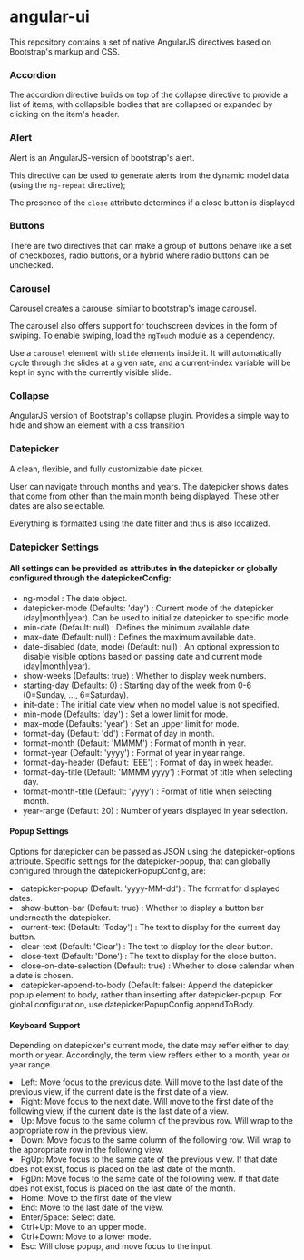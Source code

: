 # angular-ui
This repository contains a set of native AngularJS directives based on Bootstrap's markup and CSS.

<h3>Accordion</h3>
<p>The accordion directive builds on top of the collapse directive to provide a list of items, with collapsible bodies that are collapsed or expanded by clicking on the item's header.</p>

<h3>Alert</h3>
<p>Alert is an AngularJS-version of bootstrap's alert.</p>
<p>This directive can be used to generate alerts from the dynamic model data (using the <code>ng-repeat</code> directive);</p>
<p>The presence of the <code>close</code> attribute determines if a close button is displayed</p></div>

<h3>Buttons</h3>
<p>There are two directives that can make a group of buttons behave like a set of checkboxes, radio buttons, or a hybrid where radio buttons can be unchecked.</p>

<h3>Carousel</h3>
<p>Carousel creates a carousel similar to bootstrap's image carousel.</p>
<p>The carousel also offers support for touchscreen devices in the form of swiping. To enable swiping, load the <code>ngTouch</code> module as a dependency.</p>
<p>Use a <code>carousel</code> element with <code>slide</code> elements inside it.  It will automatically cycle through the slides at a given rate, and a current-index variable will be kept in sync with the currently visible slide.</p>

<h3>Collapse</h3>
<p>AngularJS version of Bootstrap's collapse plugin. Provides a simple way to hide and show an element with a css transition</p>

<h3>Datepicker</h3>
<p>A clean, flexible, and fully customizable date picker.</p>
<p>User can navigate through months and years. The datepicker shows dates that come from other than the main month being displayed. 
These other dates are also selectable.</p>
<p>Everything is formatted using the date filter and thus is also localized.</p>

<h3>Datepicker Settings</h3>
<h4>All settings can be provided as attributes in the datepicker or globally configured through the datepickerConfig:</h4>
<ul>
  <li>ng-model  : The date object.</li>
  <li>datepicker-mode  (Defaults: 'day') : Current mode of the datepicker (day|month|year). Can be used to initialize datepicker to specific mode.</li>
  <li>min-date  (Default: null) : Defines the minimum available date.</li>
  <li>max-date  (Default: null) : Defines the maximum available date.</li>
  <li>date-disabled (date, mode) (Default: null) : An optional expression to disable visible options based on passing date and current mode (day|month|year).</li>
  <li>show-weeks (Defaults: true) : Whether to display week numbers.</li>
  <li>starting-day (Defaults: 0) : Starting day of the week from 0-6 (0=Sunday, ..., 6=Saturday).</li>
  <li>init-date : The initial date view when no model value is not specified.</li>
  <li>min-mode (Defaults: 'day') : Set a lower limit for mode.</li>
  <li>max-mode (Defaults: 'year') : Set an upper limit for mode.</li>
  <li>format-day (Default: 'dd') : Format of day in month.</li>
  <li>format-month (Default: 'MMMM') : Format of month in year.</li>
  <li>format-year (Default: 'yyyy') : Format of year in year range.</li>
  <li>format-day-header (Default: 'EEE') : Format of day in week header.</li>
  <li>format-day-title (Default: 'MMMM yyyy') : Format of title when selecting day.</li>
  <li>format-month-title (Default: 'yyyy') : Format of title when selecting month.</li>
  <li>year-range (Default: 20) : Number of years displayed in year selection.</li>
</ul>

<h4>Popup Settings</h4>
<p>Options for datepicker can be passed as JSON using the datepicker-options attribute. Specific settings for the datepicker-popup, that can globally configured through the datepickerPopupConfig, are:</p>
<li>datepicker-popup (Default: 'yyyy-MM-dd') : The format for displayed dates.</li>
<li>show-button-bar (Default: true) : Whether to display a button bar underneath the datepicker.</li>
<li>current-text (Default: 'Today') : The text to display for the current day button.</li>
<li>clear-text (Default: 'Clear') : The text to display for the clear button.</li>
<li>close-text (Default: 'Done') : The text to display for the close button.</li>
<li>close-on-date-selection (Default: true) : Whether to close calendar when a date is chosen.</li>
<li>datepicker-append-to-body (Default: false): Append the datepicker popup element to body, rather than inserting after datepicker-popup. For global configuration, use datepickerPopupConfig.appendToBody.</li>

<h4>Keyboard Support</h4>
<p>Depending on datepicker's current mode, the date may reffer either to day, month or year. Accordingly, the term view reffers either to a month, year or year range.<p>

<li>Left: Move focus to the previous date. Will move to the last date of the previous view, if the current date is the first date of a view.</li>
<li>Right: Move focus to the next date. Will move to the first date of the following view, if the current date is the last date of a view.</li>
<li>Up: Move focus to the same column of the previous row. Will wrap to the appropriate row in the previous view.</li>
<li>Down: Move focus to the same column of the following row. Will wrap to the appropriate row in the following view.</li>
<li>PgUp: Move focus to the same date of the previous view. If that date does not exist, focus is placed on the last date of the month.</li>
<li>PgDn: Move focus to the same date of the following view. If that date does not exist, focus is placed on the last date of the month.</li>
<li>Home: Move to the first date of the view.</li>
<li>End: Move to the last date of the view.</li>
<li>Enter/Space: Select date.</li>
<li>Ctrl+Up: Move to an upper mode.</li>
<li>Ctrl+Down: Move to a lower mode.</li>
<li>Esc: Will close popup, and move focus to the input.</li>